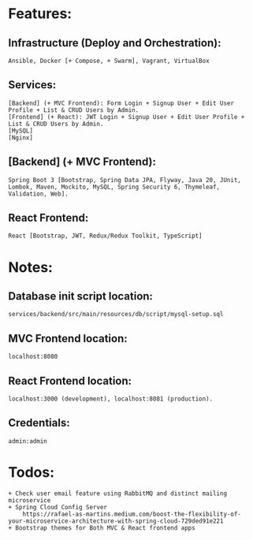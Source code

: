 # Features:

## Infrastructure (Deploy and Orchestration):
    Ansible, Docker [+ Compose, + Swarm], Vagrant, VirtualBox

## Services:
    [Backend] (+ MVC Frontend): Form Login + Signup User + Edit User Profile + List & CRUD Users by Admin.
    [Frontend] (+ React): JWT Login + Signup User + Edit User Profile + List & CRUD Users by Admin.
    [MySQL]
    [Nginx]

## \[Backend\] (+ MVC Frontend):
    Spring Boot 3 [Bootstrap, Spring Data JPA, Flyway, Java 20, JUnit, Lombok, Maven, Mockito, MySQL, Spring Security 6, Thymeleaf, Validation, Web].

## React Frontend:
    React [Bootstrap, JWT, Redux/Redux Toolkit, TypeScript]

# Notes:

## Database init script location:
    services/backend/src/main/resources/db/script/mysql-setup.sql

## MVC Frontend location:
    localhost:8080

## React Frontend location:

    localhost:3000 (development), localhost:8081 (production).

## Credentials:
    admin:admin

# Todos:
    + Check user email feature using RabbitMQ and distinct mailing microservice
    + Spring Cloud Config Server
        https://rafael-as-martins.medium.com/boost-the-flexibility-of-your-microservice-architecture-with-spring-cloud-729ded91e221
    + Bootstrap themes for Both MVC & React frontend apps
